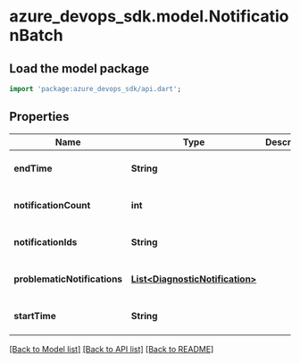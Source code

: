 # azure_devops_sdk.model.NotificationBatch

## Load the model package
```dart
import 'package:azure_devops_sdk/api.dart';
```

## Properties
Name | Type | Description | Notes
------------ | ------------- | ------------- | -------------
**endTime** | **String** |  | [optional] [default to null]
**notificationCount** | **int** |  | [optional] [default to null]
**notificationIds** | **String** |  | [optional] [default to null]
**problematicNotifications** | [**List&lt;DiagnosticNotification&gt;**](DiagnosticNotification.md) |  | [optional] [default to []]
**startTime** | **String** |  | [optional] [default to null]

[[Back to Model list]](../README.md#documentation-for-models) [[Back to API list]](../README.md#documentation-for-api-endpoints) [[Back to README]](../README.md)


